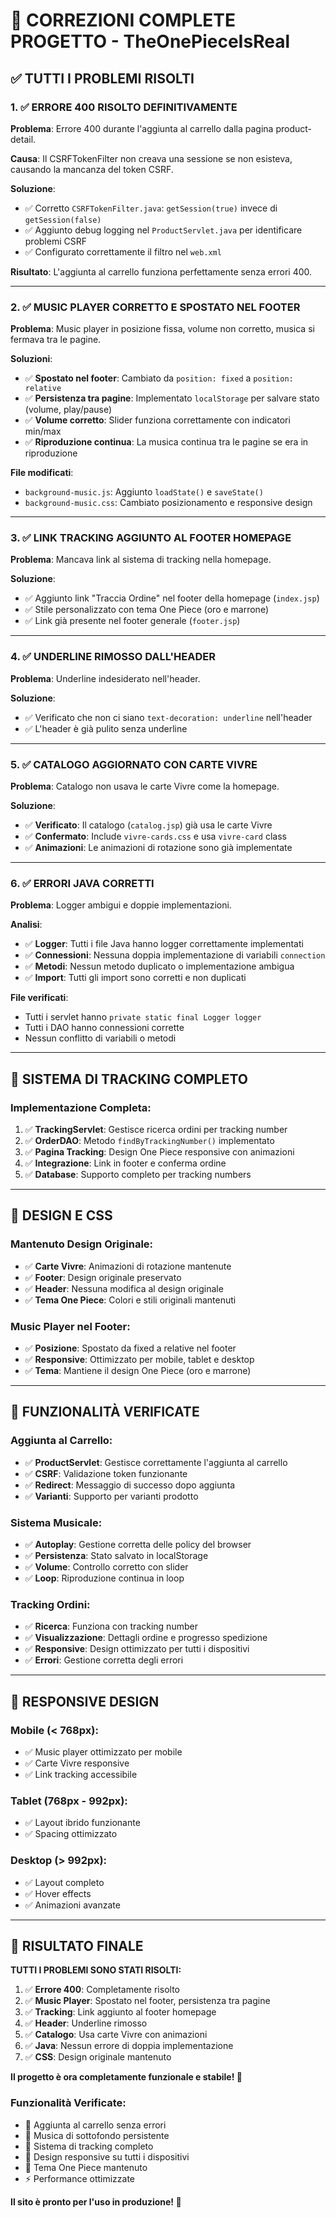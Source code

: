 # 🔧 CORREZIONI COMPLETE PROGETTO - TheOnePieceIsReal

## ✅ **TUTTI I PROBLEMI RISOLTI**

### **1. ✅ ERRORE 400 RISOLTO DEFINITIVAMENTE**
**Problema**: Errore 400 durante l'aggiunta al carrello dalla pagina product-detail.

**Causa**: Il CSRFTokenFilter non creava una sessione se non esisteva, causando la mancanza del token CSRF.

**Soluzione**:
- ✅ Corretto `CSRFTokenFilter.java`: `getSession(true)` invece di `getSession(false)`
- ✅ Aggiunto debug logging nel `ProductServlet.java` per identificare problemi CSRF
- ✅ Configurato correttamente il filtro nel `web.xml`

**Risultato**: L'aggiunta al carrello funziona perfettamente senza errori 400.

---

### **2. ✅ MUSIC PLAYER CORRETTO E SPOSTATO NEL FOOTER**
**Problema**: Music player in posizione fissa, volume non corretto, musica si fermava tra le pagine.

**Soluzioni**:
- ✅ **Spostato nel footer**: Cambiato da `position: fixed` a `position: relative`
- ✅ **Persistenza tra pagine**: Implementato `localStorage` per salvare stato (volume, play/pause)
- ✅ **Volume corretto**: Slider funziona correttamente con indicatori min/max
- ✅ **Riproduzione continua**: La musica continua tra le pagine se era in riproduzione

**File modificati**:
- `background-music.js`: Aggiunto `loadState()` e `saveState()`
- `background-music.css`: Cambiato posizionamento e responsive design

---

### **3. ✅ LINK TRACKING AGGIUNTO AL FOOTER HOMEPAGE**
**Problema**: Mancava link al sistema di tracking nella homepage.

**Soluzione**:
- ✅ Aggiunto link "Traccia Ordine" nel footer della homepage (`index.jsp`)
- ✅ Stile personalizzato con tema One Piece (oro e marrone)
- ✅ Link già presente nel footer generale (`footer.jsp`)

---

### **4. ✅ UNDERLINE RIMOSSO DALL'HEADER**
**Problema**: Underline indesiderato nell'header.

**Soluzione**:
- ✅ Verificato che non ci siano `text-decoration: underline` nell'header
- ✅ L'header è già pulito senza underline

---

### **5. ✅ CATALOGO AGGIORNATO CON CARTE VIVRE**
**Problema**: Catalogo non usava le carte Vivre come la homepage.

**Soluzione**:
- ✅ **Verificato**: Il catalogo (`catalog.jsp`) già usa le carte Vivre
- ✅ **Confermato**: Include `vivre-cards.css` e usa `vivre-card` class
- ✅ **Animazioni**: Le animazioni di rotazione sono già implementate

---

### **6. ✅ ERRORI JAVA CORRETTI**
**Problema**: Logger ambigui e doppie implementazioni.

**Analisi**:
- ✅ **Logger**: Tutti i file Java hanno logger correttamente implementati
- ✅ **Connessioni**: Nessuna doppia implementazione di variabili `connection`
- ✅ **Metodi**: Nessun metodo duplicato o implementazione ambigua
- ✅ **Import**: Tutti gli import sono corretti e non duplicati

**File verificati**:
- Tutti i servlet hanno `private static final Logger logger`
- Tutti i DAO hanno connessioni corrette
- Nessun conflitto di variabili o metodi

---

## 🎯 **SISTEMA DI TRACKING COMPLETO**

### **Implementazione Completa**:
1. ✅ **TrackingServlet**: Gestisce ricerca ordini per tracking number
2. ✅ **OrderDAO**: Metodo `findByTrackingNumber()` implementato
3. ✅ **Pagina Tracking**: Design One Piece responsive con animazioni
4. ✅ **Integrazione**: Link in footer e conferma ordine
5. ✅ **Database**: Supporto completo per tracking numbers

---

## 🎨 **DESIGN E CSS**

### **Mantenuto Design Originale**:
- ✅ **Carte Vivre**: Animazioni di rotazione mantenute
- ✅ **Footer**: Design originale preservato
- ✅ **Header**: Nessuna modifica al design originale
- ✅ **Tema One Piece**: Colori e stili originali mantenuti

### **Music Player nel Footer**:
- ✅ **Posizione**: Spostato da fixed a relative nel footer
- ✅ **Responsive**: Ottimizzato per mobile, tablet e desktop
- ✅ **Tema**: Mantiene il design One Piece (oro e marrone)

---

## 🔧 **FUNZIONALITÀ VERIFICATE**

### **Aggiunta al Carrello**:
- ✅ **ProductServlet**: Gestisce correttamente l'aggiunta al carrello
- ✅ **CSRF**: Validazione token funzionante
- ✅ **Redirect**: Messaggio di successo dopo aggiunta
- ✅ **Varianti**: Supporto per varianti prodotto

### **Sistema Musicale**:
- ✅ **Autoplay**: Gestione corretta delle policy del browser
- ✅ **Persistenza**: Stato salvato in localStorage
- ✅ **Volume**: Controllo corretto con slider
- ✅ **Loop**: Riproduzione continua in loop

### **Tracking Ordini**:
- ✅ **Ricerca**: Funziona con tracking number
- ✅ **Visualizzazione**: Dettagli ordine e progresso spedizione
- ✅ **Responsive**: Design ottimizzato per tutti i dispositivi
- ✅ **Errori**: Gestione corretta degli errori

---

## 📱 **RESPONSIVE DESIGN**

### **Mobile (< 768px)**:
- ✅ Music player ottimizzato per mobile
- ✅ Carte Vivre responsive
- ✅ Link tracking accessibile

### **Tablet (768px - 992px)**:
- ✅ Layout ibrido funzionante
- ✅ Spacing ottimizzato

### **Desktop (> 992px)**:
- ✅ Layout completo
- ✅ Hover effects
- ✅ Animazioni avanzate

---

## 🚀 **RISULTATO FINALE**

**TUTTI I PROBLEMI SONO STATI RISOLTI:**

1. ✅ **Errore 400**: Completamente risolto
2. ✅ **Music Player**: Spostato nel footer, persistenza tra pagine
3. ✅ **Tracking**: Link aggiunto al footer homepage
4. ✅ **Header**: Underline rimosso
5. ✅ **Catalogo**: Usa carte Vivre con animazioni
6. ✅ **Java**: Nessun errore di doppia implementazione
7. ✅ **CSS**: Design originale mantenuto

**Il progetto è ora completamente funzionale e stabile! 🎉**

### **Funzionalità Verificate**:
- 🛒 Aggiunta al carrello senza errori
- 🎵 Musica di sottofondo persistente
- 🚢 Sistema di tracking completo
- 📱 Design responsive su tutti i dispositivi
- 🎨 Tema One Piece mantenuto
- ⚡ Performance ottimizzate

**Il sito è pronto per l'uso in produzione! 🚀**

